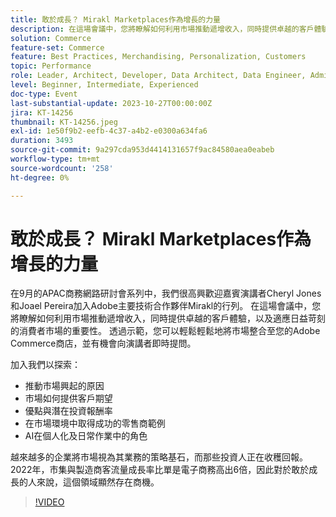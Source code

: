 ```yaml
---
title: 敢於成長？ Mirakl Marketplaces作為增長的力量
description: 在這場會議中，您將瞭解如何利用市場推動遞增收入，同時提供卓越的客戶體驗，以及適應日益苛刻的消費者市場的重要性。 AI在個人化及日常作業中的角色。 越來越多的企業將市場視為其業務的策略基石。
solution: Commerce
feature-set: Commerce
feature: Best Practices, Merchandising, Personalization, Customers
topic: Performance
role: Leader, Architect, Developer, Data Architect, Data Engineer, Admin, User
level: Beginner, Intermediate, Experienced
doc-type: Event
last-substantial-update: 2023-10-27T00:00:00Z
jira: KT-14256
thumbnail: KT-14256.jpeg
exl-id: 1e50f9b2-eefb-4c37-a4b2-e0300a634fa6
duration: 3493
source-git-commit: 9a297cda953d4414131657f9ac84580aea0eabeb
workflow-type: tm+mt
source-wordcount: '258'
ht-degree: 0%

---
```


# 敢於成長？ Mirakl Marketplaces作為增長的力量

在9月的APAC商務網路研討會系列中，我們很高興歡迎嘉賓演講者Cheryl Jones和Joael Pereira加入Adobe主要技術合作夥伴Mirakl的行列。 在這場會議中，您將瞭解如何利用市場推動遞增收入，同時提供卓越的客戶體驗，以及適應日益苛刻的消費者市場的重要性。 透過示範，您可以輕鬆輕鬆地將市場整合至您的Adobe Commerce商店，並有機會向演講者即時提問。

加入我們以探索：

* 推動市場興起的原因
* 市場如何提供客戶期望
* 優點與潛在投資報酬率
* 在市場環境中取得成功的零售商範例
* AI在個人化及日常作業中的角色

越來越多的企業將市場視為其業務的策略基石，而那些投資人正在收穫回報。 2022年，市集與製造商客流量成長率比單是電子商務高出6倍，因此對於敢於成長的人來說，這個領域顯然存在商機。

>[!VIDEO](https://video.tv.adobe.com/v/3425190/?learn=on)
